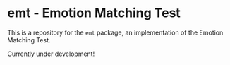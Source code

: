 # emt - Emotion Matching Test

This is a repository for the `emt` package, 
an implementation of the Emotion Matching Test.

Currently under development!
